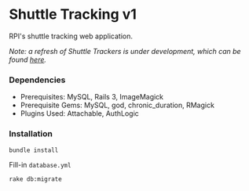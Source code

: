 # Shuttle Tracking v1

RPI's shuttle tracking web application.

*Note: a refresh of Shuttle Trackers is under development, which can be found [here](https://github.com/wtg/shuttle_tracking_2).*

### Dependencies

* Prerequisites: MySQL, Rails 3, ImageMagick
* Prerequisite Gems: MySQL, god, chronic_duration, RMagick
* Plugins Used: Attachable, AuthLogic

### Installation

```bundle install```

Fill-in `database.yml`

```rake db:migrate```

